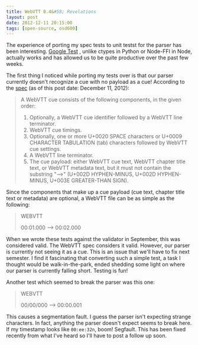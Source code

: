 ```yaml
---
title: WebVTT 0.4&#58; Revelations
layout: post
date: 2012-12-11 20:15:00
tags: [open-source, osd600]
---
```

The experience of porting my spec tests to unit testst for
the parser has been interesting. [Google Test](http://code.google.com/p/googletest/)
, unlike ctypes in Python or Node-FFI in Node, actually works and has allowed us to be quite
productive over the past few weeks.

The first thing I noticed while porting my tests over is that our parser currently doesn't recognize a cue with no payload
as a cue! According to the [spec](http://dev.w3.org/html5/webvtt/#syntax) (as of this post date: December 11, 2012):
> A WebVTT cue consists of the following components, in the given order:
> 1. Optionally, a WebVTT cue identifier followed by a WebVTT line terminator.
> 2. WebVTT cue timings.
> 3. Optionally, one or more U+0020 SPACE characters or U+0009 CHARACTER TABULATION (tab) characters followed by WebVTT cue settings.
> 4. A WebVTT line terminator.
> 5. The cue payload: either WebVTT cue text, WebVTT chapter title text, or WebVTT metadata text, but it must not contain the substring "-->" (U+002D HYPHEN-MINUS, U+002D HYPHEN-MINUS, U+003E GREATER-THAN SIGN).

Since the components that make up a cue payload (cue text, chapter title text or metadata) are optional, a WebVTT file can be as simple as the following:
> WEBVTT
>
> 00:01.000 --> 00:02.000

When we wrote these tests against the validator in September, this was considered valid. The WebVTT spec considers it valid.
However, our parser is currently not seeing it as a cue. This is an issue that we'll have to fix next semester.
I find it fascinating that converting such a simple test, a task I thought would be walk-in-the-park, ended shedding some light on where our parser
is currently falling short. Testing is fun!

Another test which seemed to break the parser was this one:
> WEBVTT
>
> 00/00/000 --> 00:00.001

This causes a segmentation fault. I guess the parser isn't expecting strange characters.
In fact, anything the parser doesn't expect seems to break here. If my timestamp looks like
<code>00:ee:32n</code>, boom! Segfault. This has been fixed recently
from what I've heard so I'll have to post a follow up soon.
